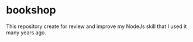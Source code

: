 # bookshop

This repository create for review and improve my NodeJs skill that I used it many years ago.
